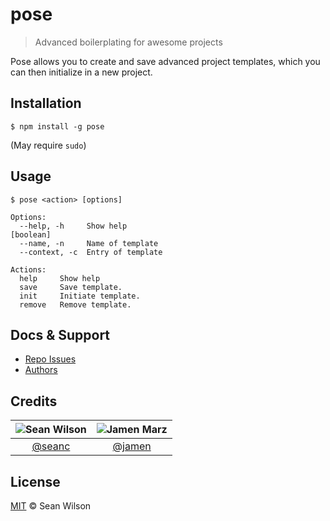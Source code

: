 pose
====
> Advanced boilerplating for awesome projects

Pose allows you to create and save advanced project templates, which you can then initialize in a new project.

## Installation
```shell
$ npm install -g pose
```
(May require `sudo`)

## Usage
```
$ pose <action> [options]

Options:
  --help, -h     Show help                                             [boolean]
  --name, -n     Name of template
  --context, -c  Entry of template

Actions:
  help     Show help
  save     Save template.
  init     Initiate template.                                                   
  remove   Remove template.
```

## Docs & Support
 - [Repo Issues](https://github.com/seanc/pose/issues)
 - [Authors](#Credits)

## Credits

|![Sean Wilson][seanc-image]|![Jamen Marz][jamen-image]|
|:--------:|:--------:|
| [@seanc] | [@jamen] |

## License
[MIT][license] &copy; Sean Wilson

<!-- All links must be "tagged" -->
 [example-badge]: https://img.shields.io/badge/example-badge-green.svg
 [foobar-badge]: https://img.shields.io/badge/foobar-baz-green.svg

 [@jamen]: https://github.com/jamen
 [jamen-image]: https://avatars2.githubusercontent.com/u/6251703?v=3&s=125

 [@seanc]: https://github.com/seanc
 [seanc-image]: https://avatars0.githubusercontent.com/u/13725538?v=3&s=125

 [license]: LICENSE
